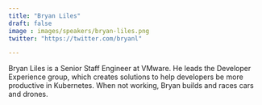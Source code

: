 ```yaml
---
title: "Bryan Liles"
draft: false
image : images/speakers/bryan-liles.png
twitter: "https://twitter.com/bryanl"

---
```


Bryan Liles is a Senior Staff Engineer at VMware. He leads the Developer Experience group, which creates solutions to help developers be more productive in Kubernetes. When not working, Bryan builds and races cars and drones.